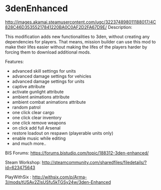 # 3denEnhanced
http://images.akamai.steamusercontent.com/ugc/322374898011188017/4C828C46D35355217841220BA0C0AF2D2FA67D9E/
Description:

This modification adds new functionalities to 3den, without creating any dependencies for players. That means, mission builder can use this mod to make their lifes easier without making the lifes of the players harder by forcing them to download additional mods.

Features:
- advanced skill settings for units
- advanced damage settings for vehicles
- advanced damage settings for units
- captive attribute
- activate gunlight attribute
- ambient animations attribute
- ambient combat animations attribute
- random patrol
- one click clear cargo
- one click clear inventory
- one click remove weapons
- on click add full Arsenal
- restore loadout on respawn (playerable units only)
- enable music while editing
- and much more..

BIS Forums: https://forums.bistudio.com/topic/188312-3den-enhanced/
 
Steam Workshop: http://steamcommunity.com/sharedfiles/filedetails/?id=623475643
 
PlayWithSix : http://withsix.com/p/Arma-3/mods/tUSAv2ZlsUSfu5kTGSy24w/3den-Enhanced
